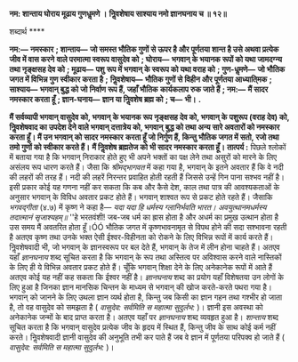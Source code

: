 **नम: शान्ताय घोराय मूढाय गुणधॢमणे ।** **निॢवशेषाय साश्याय नमो ज्ञानघनाय च ॥ १२॥** 

शब्दार्थ **** 

**नम:—** **नमस्कार** **; शान्ताय—** **जो समस्त भौतिक गुणों से ऊपर है और पूर्णतया शान्त है उसे अथवा प्रत्येक जीव में वास करने** **वाले परमात्मा स्वरूप वासुदेव को** **; घोराय—** **भगवान् के भयानक रूपों को यथा जामदग्न्य तथा नृङ्क्षसह देव को** **; मूढाय—** **पशु** **रूप में भगवान् के स्वरूप को यथा वराह को** **; गुण-धॢमणे—** **जो भौतिक जगत में विभिन्न गुण स्वीकार करता है** **;** **निॢवशेषाय—** **भौतिक गुणों से विहीन और पूर्णतया आध्याति्मक** **; साश्याय—** **भगवान् बुद्ध को जो निर्वाण रूप हैं, जहाँ भौतिक** **कार्यकलाप रुक जाते हैं** **; नम:—** **मैं सादर नमस्कार करता हूँ** **; ज्ञान-घनाय—** **ज्ञान या निॢवशेष ब्रह्म को** **; च—** **भी।** **.** 

**मैं सर्वव्यापी भगवान् वासुदेव को, भगवान् के भयानक रूप नृङ्क्षसह देव को, भगवान् के** **पशुरूप (वराह देव) को, निॢवशेषवाद का उपदेश देने वाले भगवान् दत्तात्रेय को, भगवान्** **बुद्ध को तथा अन्य सारे अवतारों को नमस्कार करता हूँ। मैं उन भगवान् को सादर नमस्कार** **करता हूँ जो निर्गुण हैं, किन्तु भौतिक जगत में सतो, रजो तथा तमो गुणों को स्वीकार करते हैं।** **मैं निॢवशेष ब्रह्मतेज को भी सादर नमस्कार करता हूँ।** **तात्पर्य :** पिछले श्लोकों में बताया गया है कि भगवान् निराकार होते हुए भी अपने भक्तों का पक्ष लेने तथा असुरों को मारने के लिए असंलय रूप धारण करते हैं। जैसा कि *श्रीमद्भागवत* में कहा गया है, भगवान् के इतने अवतार हैं कि वे नदी की लहरों की तरह हैं। नदी की लहरें निरन्तर प्रवाहित होती रहती हैं जिससे उन्हें गिन पाना सश्भव नहीं है। इसी प्रकार कोई यह गणना नहीं कर सकता कि कब और कैसे देश, काल तथा पात्र की आवश्यकताओं के अनुसार भगवान् के विविध अवतार प्रकट होते हैं। भगवान् शाश्वत रूप से प्रकट होते रहते हैं। जैसाकि *भगवद्गीता* (४.७) में कृष्ण ने कहा है— *यदा यदा हि धर्मस्य ग्लानिर्भवति भारत।* *अवयुत्थानमधर्मस्य तदात्मानं सृजाश्यहम्॥* ''हे भरतवंशी! जब-जब धर्म का ह्रास होता है और अधर्म का प्रमुख उत्थान होता है उस समय मैं अवतरित होता हूँ।ÓÓ भौतिक जगत में कृष्णभावनामृत से विपथ होने की सदा सश्भावना रहती है अतएव कृष्ण तथा उनके भक्त ऐसी ईश्वर-विहीनता को रोकने के लिए विभिन्न रूपों में कार्य करते हैं। निॢवशेषवादी भी, जो भगवान् के ज्ञानस्वरूप पर बल देते हैं, भगवान् के तेज में लीन होना चाहते हैं। अतएव यहाँ *ज्ञानघनाय* शब्द सूचित करता है कि भगवान् के रूप तथा अस्तित्व पर अविश्वास करने वाले नास्तिकों के लिए ही ये विभिन्न अवतार प्रकट होते हैं। चूँकि भगवान् शिक्षा देने के लिए अनेकानेक रूपों में आते हैं अतएव कोई यह नहीं कह सकता कि ईश्वर नहीं है। *ज्ञानघनाय* शब्द का प्रयोग यहाँ विशेषतया उन लोगों के लिए हुआ है जिनका ज्ञान मानसिक चिन्तन के माध्यम से भगवान् की खोज करते-करते पथरा गया है। भगवान् को जानने के लिए उथला ज्ञान व्यर्थ होता है, किन्तु जब किसी का ज्ञान गहन तथा गश्भीर हो जाता है, तो वह वासुदेव को समझता है ( *वासुदेव: सर्वमिति स* *महात्मा सुदुर्लभ:* )। ज्ञानी इस अवस्था को अनेकानेक जन्मों के बाद प्राप्त करता है। अतएव यहाँ पर *ज्ञानघनाय* शब्द व्यवहृत हुआ है। *शान्ताय* शब्द सूचित करता है कि भगवान् वासुदेव प्रत्येक जीव के हृदय में स्थित हैं, किन्तु जीव के साथ कोई कर्म नहीं करते। निॢवशेषवादी ज्ञानी वासुदेव की अनुभूति तभी कर पाते हैं जब वे ज्ञान में पूर्णतया परिपक्व हो जाते हैं ( *वासुदेव: सर्वमिति स महात्मा* *सुदुर्लभ:* )।  